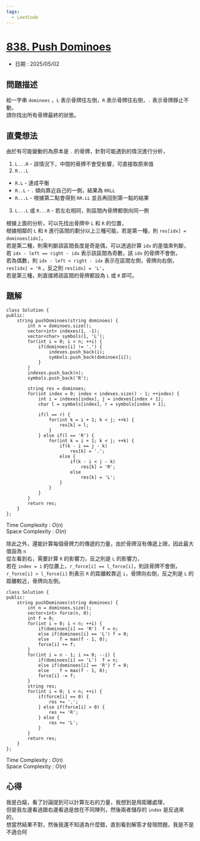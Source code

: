 ```yaml
---
tags:
  - LeetCode
---
```


# [838. Push Dominoes](https://leetcode.com/problems/push-dominoes/description/)  

+ 日期 : 2025/05/02  

## 問題描述  

給一字串 `dominoes` ，`L` 表示骨牌往左倒，`R` 表示骨牌往右倒，`.` 表示骨牌靜止不動，  
請你找出所有骨牌最終的狀態。  

## 直覺想法  

由於有可能變動的為原本是 `.` 的骨牌，針對可能遇到的情況進行分析，  

1. `L...R` - 該情況下，中間的骨牌不會受影響，可直接取原來值  
2. `R...L`  
  + `R.L` - 達成平衡  
  + `R..L` - `.` 傾向靠近自己的一側，結果為 `RRLL`  
  + `R...L` - 根據第二點會得到 `RR.LL` 並且再回到第一點的結果  
3. `L...L` 或 `R...R` - 若左右相同，則區間內骨牌都倒向同一側  

根據上面的分析，可以先找出骨牌中 `L` 和 `R` 的位置，  
根據相鄰的 `L` 和 `R` 進行區間的劃分以上三種可能，若是第一種，則 `res[idx] = dominoes[idx]`，  
若是第二種，則需判斷該區間長度是奇是偶，可以透過計算 `idx` 的差值來判斷，  
若 `idx - left == right - idx` 表示該區間為奇數，該 `idx` 的骨牌不會倒，  
若為偶數，則 `idx - left < right - idx` 表示在區間左側，骨牌向右倒，`res[idx] = 'R` ，反之則 `res[idx] = 'L'`，  
若是第三種，則直接將該區間的骨牌都設為 `L` 或 `R` 即可。  

## 題解  

```cpp=
class Solution {
public:
    string pushDominoes(string dominoes) {
        int n = dominoes.size();
        vector<int> indexes(1, -1);
        vector<char> symbols(1, 'L');
        for(int i = 0; i < n; ++i) {
            if(dominoes[i] != '.') {
                indexes.push_back(i);
                symbols.push_back(dominoes[i]);
            }
        }
        indexes.push_back(n);
        symbols.push_back('R');

        string res = dominoes;
        for(int index = 0; index < indexes.size() - 1; ++index) {
            int i = indexes[index], j = indexes[index + 1];
            char l = symbols[index], r = symbols[index + 1];

            if(l == r) {
                for(int k = i + 1; k < j; ++k) {
                    res[k] = l;
                }
            } else if(l == 'R') {
                for(int k = i + 1; k < j; ++k) {
                    if(k - i == j - k)
                        res[k] = '.';
                    else {
                        if(k - i < j - k)
                            res[k] = 'R';
                        else
                            res[k] = 'L';
                    }
                }
            }
        }
        return res;
    }
};
```

Time Complexity : $O(n)$  
Space Complexity : $O(n)$  

除此之外，還能計算每個骨牌力的傳遞的力量，由於骨牌沒有傳遞上限，因此最大值設為 `n`  
從左看到右，需要計算 `R` 的影響力，反之則是 `L` 的影響力，  
若在 `index = i` 的位置上，`r_force[i] == l_force[i]`，則該骨牌不會倒，  
`r_force[i] > l_force[i]` 則表示 `R` 的距離較靠近 `i`，骨牌向右倒，反之則是 `L` 的距離較近，骨牌向左倒。  

```cpp=
class Solution {
public:
    string pushDominoes(string dominoes) {
        int n = dominoes.size();
        vector<int> force(n, 0);
        int f = 0;
        for(int i = 0; i < n; ++i) {
            if(dominoes[i] == 'R')  f = n;
            else if(dominoes[i] == 'L') f = 0;
            else    f = max(f - 1, 0);
            force[i] += f;
        }
        for(int i = n - 1; i >= 0; --i) {
            if(dominoes[i] == 'L')  f = n;
            else if(dominoes[i] == 'R') f = 0;
            else    f = max(f - 1, 0);
            force[i] -= f;
        }
        string res;
        for(int i = 0; i < n; ++i) {
            if(force[i] == 0) {
                res += '.';
            } else if(force[i] > 0) {
                res += 'R';
            } else {
                res += 'L';
            }
        }
        return res;
    }
};
```

Time Complexity : $O(n)$  
Space Complexity : $O(n)$  

## 心得  

我是白癡，看了討論提到可以計算左右的力量，我想到是用距離處理，  
但是我左邊看過跟右邊看過是放在不同陣列，然後兩者儲存的 `index` 是反過來的，  
想當然結果不對，然後我還不知道為什麼錯，直到看到解答才發現問題，我是不是不適合阿  
